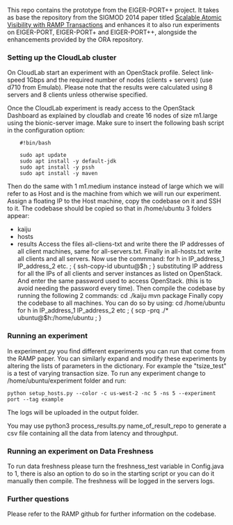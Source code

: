 This repo contains the prototype from the EIGER-PORT++ project. It takes as base the repository from the SIGMOD 2014 paper titled [Scalable Atomic Visibility with RAMP Transactions](http://www.bailis.org/papers/ramp-sigmod2014.pdf) and enhances it to also run experiments on EIGER-PORT, EIGER-PORT+ and EIGER-PORT++, alongside the enhancements provided by the ORA repository.

### Setting up the CloudLab cluster
On CloudLab start an experiment with an OpenStack profile. Select link-speed 1Gbps and the required number of nodes (clients + servers) (use d710 from Emulab). Please note that the results were calculated using 8 servers and 8 clients unless otherwise specified.

Once the CloudLab experiment is ready access to the OpenStack Dashboard as explained by cloudlab and create 16 nodes of size m1.large using the bionic-server image. Make sure to insert the following bash script in the configuration option:

        #!bin/bash

        sudo apt update
        sudo apt install -y default-jdk
        sudo apt install -y pssh
        sudo apt install -y maven

Then do the same with 1 m1.medium instance instead of large which we will refer to as Host and is the machine from which we will run our experiment.
Assign a floating IP to the Host machine, copy the codebase on it and SSH to it. 
The codebase should be copied so that in /home/ubuntu 3 folders appear:
- kaiju
- hosts
- results
Access the files all-cliens-txt and write there the IP addresses of all client machines, same for all-servers.txt. Finally in all-hosts.txt write all clients and all servers.
Now use the commmand:
    for h in IP_address_1 IP_address_2 etc. ; { ssh-copy-id ubuntu@$h ; }
substituting IP address for all the IPs of all clients and server instances as listed on OpenStack. And enter the same password used to access OpenStack. (this is to avoid needing the password every time).
Then compile the codebase by running the following 2 commands:
    cd ./kaiju
    mvn package
Finally copy the codebase to all machines. You can do so by using:
    cd /home/ubuntu
    for h in IP_address_1 IP_address_2 etc ; { scp -prq ./* ubuntu@$h:/home/ubuntu ; }

### Running an experiment
In experiment.py you find different experiments you can run that come from the RAMP paper. You can similarly expand and modify these experiments by altering the lists of parameters in the dictionary. For example the "tsize_test" is a test of varying transaction size. To run any experiment change to /home/ubuntu/experiment folder and run:

    python setup_hosts.py --color -c us-west-2 -nc 5 -ns 5 --experiment port --tag example

The logs will be uploaded in the output folder.

You may use python3 process_results.py name_of_result_repo to generate a csv file containing all the data from latency and throughput.

### Running an experiment on Data Freshness
To run data freshness please turn the freshness_test variable in Config.java to 1, there is also an option to do so in the starting script or you can do it manually then compile. The freshness will be logged in the servers logs.

### Further questions
Please refer to the RAMP github for further information on the codebase.